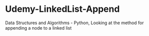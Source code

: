 # Udemy-LinkedList-Append
Data Structures and Algorithms - Python, Looking at the method for appending a node to a linked list
